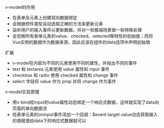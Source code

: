 v-model的作用

* 在表单及元素上创建双向数据绑定
* 会根据控件类型自动选取正确的方法来更新元素
* 监听用户的输入事件以更新数据，并对一些极端场景做一些特殊处理
* 会忽略所有表单元素的value、checked、selected等特性的初始值；而将Vue实例的数据作为数据来源，因此应该在组件的data选项中声明初始值

扩展

* v-model在内部为不同的元素使用不同的属性，并抛出不同的事件
* text 和 textarea 元素使用 value 属性和 input 事件
* checkbox 和 radio 使用 checked 属性和 change 事件
* select 字段将 value 作为 prop 并将 change 作为事件

v-model实现原理

* 用v-bind给input的value属性动态绑定一个响应式数据，这样就实现了data向页面的单向数据流
* 给表单元素的oninput事件添加一个回调：$event.target.value动态获取输入的值赋值给data下的响应式数据就可以